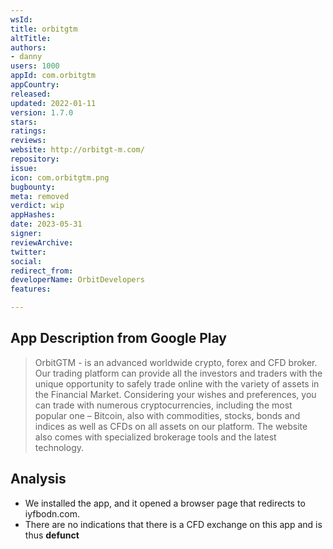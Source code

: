 ```yaml
---
wsId: 
title: orbitgtm
altTitle: 
authors:
- danny
users: 1000
appId: com.orbitgtm
appCountry: 
released: 
updated: 2022-01-11
version: 1.7.0
stars: 
ratings: 
reviews: 
website: http://orbitgt-m.com/
repository: 
issue: 
icon: com.orbitgtm.png
bugbounty: 
meta: removed
verdict: wip
appHashes: 
date: 2023-05-31
signer: 
reviewArchive: 
twitter: 
social: 
redirect_from: 
developerName: OrbitDevelopers
features: 

---
```


## App Description from Google Play 

> OrbitGTM - is an advanced worldwide crypto, forex and CFD broker. Our trading platform can provide all the investors and traders with the unique opportunity to safely trade online with the variety of assets in the Financial Market. Considering your wishes and preferences, you can trade with numerous cryptocurrencies, including the most popular one – Bitcoin, also with commodities, stocks, bonds and indices as well as CFDs on all assets on our platform. The website also comes with specialized brokerage tools and the latest technology. 

## Analysis 

- We installed the app, and it opened a browser page that redirects to iyfbodn.com. 
- There are no indications that there is a CFD exchange on this app and is thus **defunct**